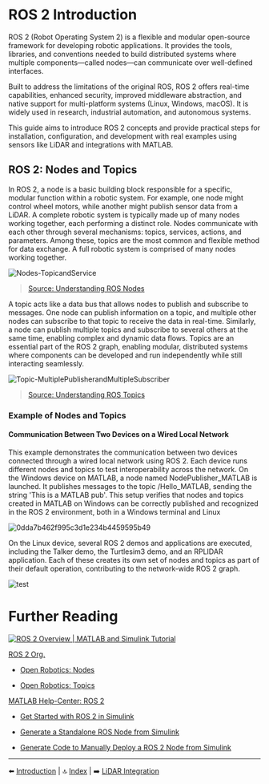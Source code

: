 # ROS 2 Introduction

ROS 2 (Robot Operating System 2) is a flexible and modular open-source framework for developing robotic applications. It provides the tools, libraries, and conventions needed to build distributed systems where multiple components—called nodes—can communicate over well-defined interfaces.

Built to address the limitations of the original ROS, ROS 2 offers real-time capabilities, enhanced security, improved middleware abstraction, and native support for multi-platform systems (Linux, Windows, macOS). It is widely used in research, industrial automation, and autonomous systems.

This guide aims to introduce ROS 2 concepts and provide practical steps for installation, configuration, and development with real examples using sensors like LiDAR and integrations with MATLAB.

## ROS 2: Nodes and Topics
In ROS 2, a node is a basic building block responsible for a specific, modular function within a robotic system. For example, one node might control wheel motors, while another might publish sensor data from a LiDAR. A complete robotic system is typically made up of many nodes working together, each performing a distinct role.
Nodes communicate with each other through several mechanisms: topics, services, actions, and parameters. Among these, topics are the most common and flexible method for data exchange.
A full robotic system is comprised of many nodes working together.

![Nodes-TopicandService](https://github.com/user-attachments/assets/488d8800-1916-43cd-9a26-cd6079f5d9c7)
>[Source: Understanding ROS Nodes](https://docs.ros.org/en/humble/Tutorials/Beginner-CLI-Tools/Understanding-ROS2-Nodes/Understanding-ROS2-Nodes.html)

A topic acts like a data bus that allows nodes to publish and subscribe to messages. One node can publish information on a topic, and multiple other nodes can subscribe to that topic to receive the data in real-time. Similarly, a node can publish multiple topics and subscribe to several others at the same time, enabling complex and dynamic data flows.
Topics are an essential part of the ROS 2 graph, enabling modular, distributed systems where components can be developed and run independently while still interacting seamlessly.
 
![Topic-MultiplePublisherandMultipleSubscriber](https://github.com/user-attachments/assets/3f7fdfc6-7162-45cc-96ff-816891511dc4)
>[Source: Understanding ROS Topics](https://docs.ros.org/en/humble/Tutorials/Beginner-CLI-Tools/Understanding-ROS2-Topics/Understanding-ROS2-Topics.html)
>
### Example of Nodes and Topics
#### Communication Between Two Devices on a Wired Local Network
This example demonstrates the communication between two devices connected through a wired local network using ROS 2. Each device runs different nodes and topics to test interoperability across the network.
On the Windows device on MATLAB, a node named NodePublisher_MATLAB is launched. It publishes messages to the topic /Hello_MATLAB, sending the string 'This is a MATLAB pub'. This setup verifies that nodes and topics created in MATLAB on Windows can be correctly published and recognized in the ROS 2 environment, both in a Windows terminal and Linux

![0dda7b462f995c3d1e234b4459595b49](https://github.com/user-attachments/assets/3e1cc6c1-4567-4534-8609-fb201829961f)

On the Linux device, several ROS 2 demos and applications are executed, including the Talker demo, the Turtlesim3 demo, and an RPLIDAR application. Each of these creates its own set of nodes and topics as part of their default operation, contributing to the network-wide ROS 2 graph.

![test](https://github.com/user-attachments/assets/da3d569a-8bac-47a9-9a8a-0589a1b8859d)


# Further Reading

[![ROS 2 Overview | MATLAB and Simulink Tutorial](https://img.youtube.com/vi/9EB0f3lVY-0/0.jpg)](https://www.youtube.com/watch?v=9EB0f3lVY-0&list=PLw9UeyR2OgE0tOF7uac1OEFiNwY7-9j5y)

[ROS 2 Org.](https://docs.ros.org/en)

- [Open Robotics: Nodes](https://docs.ros.org/en/humble/Tutorials/Beginner-CLI-Tools/Understanding-ROS2-Topics/Understanding-ROS2-Topics.html)

- [Open Robotics: Topics](https://docs.ros.org/en/humble/Tutorials/Beginner-CLI-Tools/Understanding-ROS2-Nodes/Understanding-ROS2-Nodes.html)

[MATLAB Help-Center: ROS 2](https://de.mathworks.com/help/ros/ug/get-started-with-ros-2.html)

- [Get Started with ROS 2 in Simulink](https://de.mathworks.com/help/ros/ug/get-started-with-ros-2-in-simulink.html)

- [Generate a Standalone ROS Node from Simulink](https://de.mathworks.com/help/ros/ug/generate-a-standalone-ros-node-from-simulink.html)

- [Generate Code to Manually Deploy a ROS 2 Node from Simulink](https://de.mathworks.com/help/ros/ug/generate-code-to-manually-deploy-ros-2-node.html)


---

⬅️ [Introduction](01_intro.md) | 🔝 [Index](README.md) | ➡️ [LiDAR Integration](03_lidar.md)
